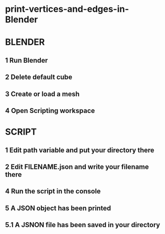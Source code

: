 # print-vertices-and-edges-in-Blender
# BLENDER
## 1 Run Blender
## 2 Delete default cube
## 3 Create or load a mesh
## 4 Open Scripting workspace
# SCRIPT
## 1 Edit path variable and put your directory there
## 2 Edit FILENAME.json and write your filename there
## 4 Run the script in the console
## 5 A JSON object has been printed
## 5.1 A JSNON file has been saved in your directory
